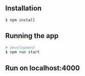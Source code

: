 ## Installation

```bash
$ npm install
```

## Running the app

```bash
# development
$ npm run start
```

## Run on localhost:4000

